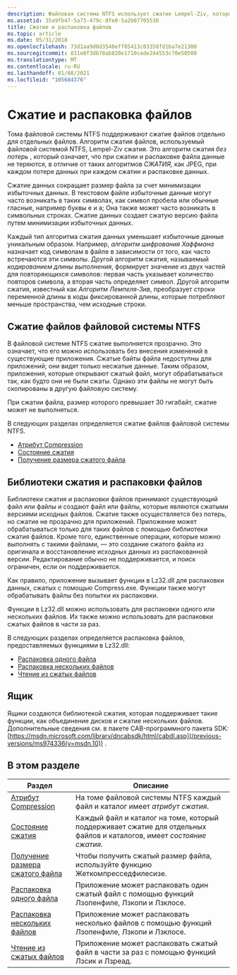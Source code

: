 ```yaml
---
description: Файловая система NTFS использует сжатие Lempel-Ziv, которое представляет собой алгоритм сжатия без потерь.
ms.assetid: 35a9fb47-5a73-479c-8fe0-5a2b07705536
title: Сжатие и распаковка файлов
ms.topic: article
ms.date: 05/31/2018
ms.openlocfilehash: 73d1aa9d8d3540eff85413c03358fd1ba7e21300
ms.sourcegitcommit: 831e8f3db78ab820e1710cede244553c70e50500
ms.translationtype: MT
ms.contentlocale: ru-RU
ms.lasthandoff: 01/08/2021
ms.locfileid: "105684376"
---
```

# <a name="file-compression-and-decompression"></a>Сжатие и распаковка файлов

Тома файловой системы NTFS поддерживают сжатие файлов отдельно для отдельных файлов. Алгоритм сжатия файлов, используемый файловой системой NTFS, Lempel-Ziv сжатия. Это алгоритм сжатия *без потерь* , который означает, что при сжатии и распаковке файла данные не теряются, в отличие от таких алгоритмов *СЖАТИЯ,* как JPEG, при каждом потере данных при каждом сжатии и распаковке данных.

Сжатие данных сокращает размер файла за счет минимизации избыточных данных. В текстовом файле избыточные данные могут часто возникать в таких символах, как символ пробела или обычные гласные, например буквы e и a; Она также может часто возникать в символьных строках. Сжатие данных создает сжатую версию файла путем минимизации избыточных данных.

Каждый тип алгоритма сжатия данных уменьшает избыточные данные уникальным образом. Например, *алгоритм шифрования Хаффмана* назначает код символам в файле в зависимости от того, как часто встречаются эти символы. Другой алгоритм сжатия, называемый *кодированием длины выполнения*, формирует значение из двух частей для повторяющихся символов: первая часть указывает количество повторов символа, а вторая часть определяет символ. Другой алгоритм сжатия, известный как *Алгоритм Лемпеля-Зив*, преобразует строки переменной длины в коды фиксированной длины, которые потребляют меньше пространства, чем исходные строки.

## <a name="the-ntfs-file-system-file-compression"></a>Сжатие файлов файловой системы NTFS

В файловой системе NTFS сжатие выполняется прозрачно. Это означает, что его можно использовать без внесения изменений в существующие приложения. Сжатые байты файла недоступны для приложений; они видят только несжатые данные. Таким образом, приложения, которые открывают сжатый файл, могут обрабатываться так, как будто они не были сжаты. Однако эти файлы не могут быть скопированы в другую файловую систему.

При сжатии файла, размер которого превышает 30 гигабайт, сжатие может не выполняться.

В следующих разделах определяется сжатие файлов файловой системы NTFS.

-   [Атрибут Compression](compression-attribute.md)
-   [Состояние сжатия](compression-state.md)
-   [Получение размера сжатого файла](obtaining-the-size-of-a-compressed-file.md)

## <a name="file-compression-and-decompression-libraries"></a>Библиотеки сжатия и распаковки файлов

Библиотеки сжатия и распаковки файлов принимают существующий файл или файлы и создают файл или файлы, которые являются сжатыми версиями исходных файлов. Сжатие также осуществляется без потерь, но сжатие не прозрачно для приложений. Приложение может обрабатываться только для таких файлов с помощью библиотеки сжатия файлов. Кроме того, единственные операции, которые можно выполнять с такими файлами, — это создание сжатого файла из оригинала и восстановление исходных данных из распакованной версии. Редактирование обычно не поддерживается, и поиск ограничен, если он поддерживается.

Как правило, приложение вызывает функции в Lz32.dll для распаковки данных, сжатых с помощью Compress.exe. Функции также могут обрабатывать файлы без попытки их распаковки.

Функции в Lz32.dll можно использовать для распаковки одного или нескольких файлов. Их также можно использовать для распаковки сжатых файлов в части за раз.

В следующих разделах определяется распаковка файлов, предоставляемых функциями в Lz32.dll:

-   [Распаковка одного файла](decompressing-a-single-file.md)
-   [Распаковка нескольких файлов](decompressing-multiple-files.md)
-   [Чтение из сжатых файлов](reading-from-compressed-files.md)

## <a name="cabinets"></a>Ящик

Ящики создаются библиотекой сжатия, которая поддерживает такие функции, как объединение дисков и сжатие нескольких файлов. Дополнительные сведения см. в пакете CAB-программного пакета SDK: [https://msdn.microsoft.com/library/dncabsdk/html/cabdl.asp](/previous-versions/ms974336(v=msdn.10)) .

## <a name="in-this-section"></a>В этом разделе



| Раздел                                                                                             | Описание                                                                                                                              |
|---------------------------------------------------------------------------------------------------|------------------------------------------------------------------------------------------------------------------------------------------|
| [Атрибут Compression](compression-attribute.md)<br/>                                     | На томе файловой системы NTFS каждый файл и каталог имеет *атрибут сжатия*.<br/>                                         |
| [Состояние сжатия](compression-state.md)<br/>                                             | Каждый файл и каталог на томе, который поддерживает сжатие для отдельных файлов и каталогов, имеет *состояние сжатия*.<br/> |
| [Получение размера сжатого файла](obtaining-the-size-of-a-compressed-file.md)<br/> | Чтобы получить сжатый размер файла, используйте функцию Жеткомпресседфилесизе.<br/>                                               |
| [Распаковка одного файла](decompressing-a-single-file.md)<br/>                         | Приложение может распаковать один сжатый файл с помощью функций Лзопенфиле, Лзкопи и Лзклосе.<br/>                |
| [Распаковка нескольких файлов](decompressing-multiple-files.md)<br/>                       | Приложение может распаковать несколько файлов с помощью функций Лзопенфиле, Лзкопи и Лзклосе.<br/>                          |
| [Чтение из сжатых файлов](reading-from-compressed-files.md)<br/>                     | Приложение может распаковать сжатый файл в части за раз с помощью функций Лзсик и Лзреад.<br/>                 |



 

 

